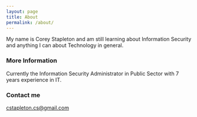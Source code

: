 ```yaml
---
layout: page
title: About
permalink: /about/
---
```


My name is Corey Stapleton and am still learning about Information Security and anything I can about Technology in general.

### More Information

Currently the Information Security Administrator in Public Sector with 7 years experience in IT. 

### Contact me

[cstapleton.cs@gmail.com](mailto:cstapleton.cs@gmail.com)
